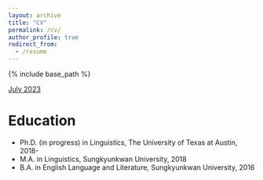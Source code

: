 ```yaml
---
layout: archive
title: "CV"
permalink: /cv/
author_profile: true
redirect_from:
  - /resume
---
```


{% include base_path %}

[July 2023](park-cv-july23.pdf)

Education
======
* Ph.D. (in progress) in Linguistics, The University of Texas at Austin, 2018-
* M.A. in Linguistics, Sungkyunkwan University, 2018
* B.A. in English Language and Literature, Sungkyunkwan University, 2016
